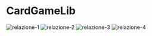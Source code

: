 # CardGameLib

![relazione-1](https://user-images.githubusercontent.com/85172755/185139962-4f4d2a7c-5152-4ce2-bc37-fd3e54526ac3.jpg)
![relazione-2](https://user-images.githubusercontent.com/85172755/185140009-ef112d86-a946-40a4-bae9-523294a2a027.jpg)
![relazione-3](https://user-images.githubusercontent.com/85172755/185140028-98b1beca-5516-4d32-b490-498d0e3d57e5.jpg)
![relazione-4](https://user-images.githubusercontent.com/85172755/185140040-88729c29-5a42-4bc2-b6c6-6b1f3c97161c.jpg)
